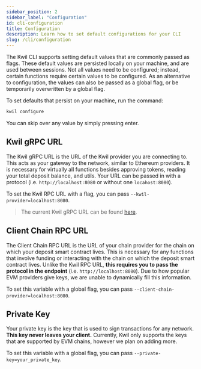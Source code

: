 ```yaml
---
sidebar_position: 2
sidebar_label: "Configuration"
id: cli-configuration
title: Configuration
description: Learn how to set default configurations for your CLI
slug: /cli/configuration
---
```


The Kwil CLI supports setting default values that are commonly passed as flags.  These default values are persisted locally on your machine, and are used between sessions.  Not all values need to be configured; instead, certain functions require certain values to be configured.  As an alternative to configuration, the values can also be passed as a global flag, or be temporarily overwritten by a global flag.

To set defaults that persist on your machine, run the command:

```sh
kwil configure
```

You can skip over any value by simply pressing enter.

## Kwil gRPC URL

The Kwil gRPC URL is the URL of the Kwil provider you are connecting to.  This acts as your gateway to the network, similar to Ethereum providers.  It is necessary for virtually all functions besides approving tokens, reading your total deposit balance, and utils.   Your URL can be passed in with a protocol (i.e. `http://localhost:8080` or without one `locahost:8080`).

To set the Kwil RPC URL with a flag, you can pass `--kwil-provider=localhost:8080`.

> The current Kwil gRPC URL can be found [here](../links).

## Client Chain RPC URL

The Client Chain RPC URL is the URL of your chain provider for the chain on which your deposit smart contract lives.  This is necessary for any functions that involve funding or interacting with the chain on which the deposit smart contract lives.  Unlike the Kwil RPC URL, **this requires you to pass the protocol in the endpoint** (i.e. `http://localhost:8080`).  Due to how popular EVM providers give keys, we are unable to dynamically fill this information.

To set this variable with a global flag, you can pass `--client-chain-provider=localhost:8080`.

## Private Key

Your private key is the key that is used to sign transactions for any network. **This key never leaves your client.** Currently, Kwil only supports the keys that are supported by EVM chains, however we plan on adding more.

To set this variable with a global flag, you can pass `--private-key=your_private_key`.

